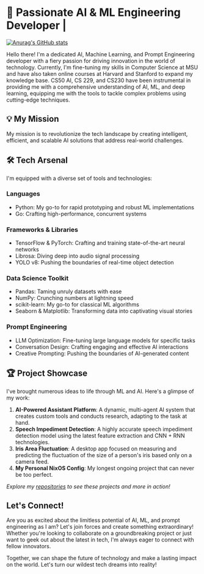 # 🚀 Passionate AI & ML Engineering Developer |
[![Anurag's GitHub stats](https://github-readme-stats.vercel.app/api?username=denissud)](https://github.com/anuraghazra/github-readme-stats)

Hello there! I'm a dedicated AI, Machine Learning, and Prompt Engineering developer with a fiery passion for driving innovation in the world of technology. Currently, I'm fine-tuning my skills in Computer Science at MSU and have also taken online courses at Harvard and Stanford to expand my knowledge base. CS50 AI, CS 229, and CS230 have been instrumental in providing me with a comprehensive understanding of AI, ML, and deep learning, equipping me with the tools to tackle complex problems using cutting-edge techniques.

## 💡 My Mission
My mission is to revolutionize the tech landscape by creating intelligent, efficient, and scalable AI solutions that address real-world challenges.

## 🛠️ Tech Arsenal
I'm equipped with a diverse set of tools and technologies:

### Languages
- Python: My go-to for rapid prototyping and robust ML implementations
- Go: Crafting high-performance, concurrent systems

### Frameworks & Libraries
- TensorFlow & PyTorch: Crafting and training state-of-the-art neural networks
- Librosa: Diving deep into audio signal processing
- YOLO v8: Pushing the boundaries of real-time object detection

### Data Science Toolkit
- Pandas: Taming unruly datasets with ease
- NumPy: Crunching numbers at lightning speed
- scikit-learn: My go-to for classical ML algorithms
- Seaborn & Matplotlib: Transforming data into captivating visual stories

### Prompt Engineering
- LLM Optimization: Fine-tuning large language models for specific tasks
- Conversation Design: Crafting engaging and effective AI interactions
- Creative Prompting: Pushing the boundaries of AI-generated content

## 🏆 Project Showcase
I've brought numerous ideas to life through ML and AI. Here's a glimpse of my work:

1. **AI-Powered Assistant Platform**: A dynamic, multi-agent AI system that creates custom tools and conducts research, adapting to the task at hand.
2. **Speech Impediment Detection**: A highly accurate speech impediment detection model using the latest feature extraction and CNN + RNN technologies.
3. **Iris Area Fluctuation**: A desktop app focused on measuring and predicting the fluctuation of the size of a person's iris based only on a camera feed.
4. **My Personal NixOS Config**: My longest ongoing project that can never be too perfect.

*Explore my [repositories](https://github.com/DenisSud/) to see these projects and more in action!*

## Let's Connect!
Are you as excited about the limitless potential of AI, ML, and prompt engineering as I am? Let's join forces and create something extraordinary! Whether you're looking to collaborate on a groundbreaking project or just want to geek out about the latest in tech, I'm always eager to connect with fellow innovators.

Together, we can shape the future of technology and make a lasting impact on the world. Let's turn our wildest tech dreams into reality!

